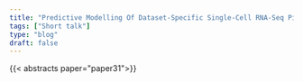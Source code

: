 ```yaml
---
title: "Predictive Modelling Of Dataset-Specific Single-Cell RNA-Seq Pipeline Performance"
tags: ["Short talk"]
type: "blog"
draft: false
---
```


{{< abstracts paper="paper31">}}


